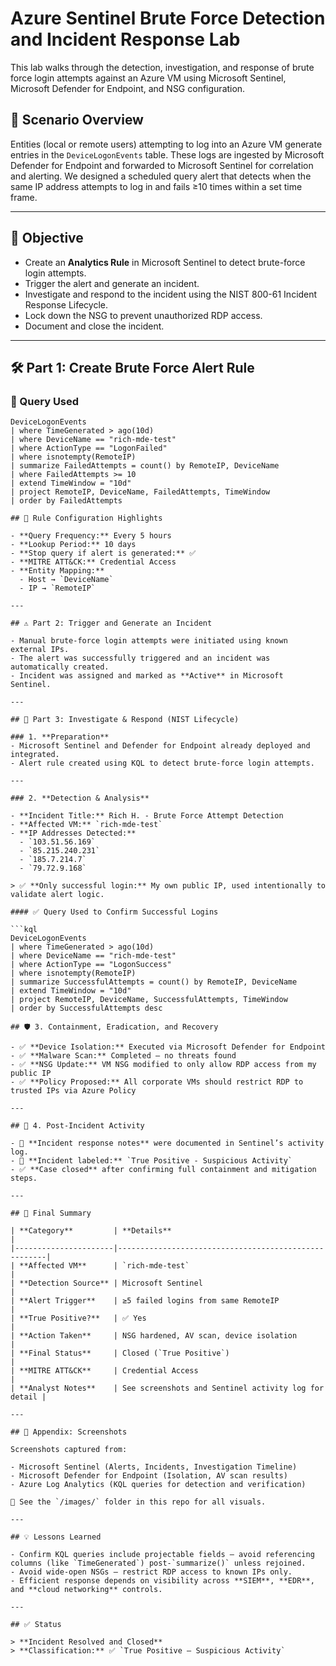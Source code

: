 # Azure Sentinel Brute Force Detection and Incident Response Lab

This lab walks through the detection, investigation, and response of brute force login attempts against an Azure VM using Microsoft Sentinel, Microsoft Defender for Endpoint, and NSG configuration.

## 🧠 Scenario Overview

Entities (local or remote users) attempting to log into an Azure VM generate entries in the `DeviceLogonEvents` table. These logs are ingested by Microsoft Defender for Endpoint and forwarded to Microsoft Sentinel for correlation and alerting. We designed a scheduled query alert that detects when the same IP address attempts to log in and fails ≥10 times within a set time frame.

---

## 📍 Objective

- Create an **Analytics Rule** in Microsoft Sentinel to detect brute-force login attempts.
- Trigger the alert and generate an incident.
- Investigate and respond to the incident using the NIST 800-61 Incident Response Lifecycle.
- Lock down the NSG to prevent unauthorized RDP access.
- Document and close the incident.

---

## 🛠️ Part 1: Create Brute Force Alert Rule

### 🔎 Query Used

```kql
DeviceLogonEvents
| where TimeGenerated > ago(10d)
| where DeviceName == "rich-mde-test"
| where ActionType == "LogonFailed"
| where isnotempty(RemoteIP)
| summarize FailedAttempts = count() by RemoteIP, DeviceName
| where FailedAttempts >= 10
| extend TimeWindow = "10d"
| project RemoteIP, DeviceName, FailedAttempts, TimeWindow
| order by FailedAttempts

## 🧠 Rule Configuration Highlights

- **Query Frequency:** Every 5 hours  
- **Lookup Period:** 10 days  
- **Stop query if alert is generated:** ✅  
- **MITRE ATT&CK:** Credential Access  
- **Entity Mapping:**
  - Host → `DeviceName`
  - IP → `RemoteIP`

---

## ⚠️ Part 2: Trigger and Generate an Incident

- Manual brute-force login attempts were initiated using known external IPs.
- The alert was successfully triggered and an incident was automatically created.
- Incident was assigned and marked as **Active** in Microsoft Sentinel.

---

## 🧪 Part 3: Investigate & Respond (NIST Lifecycle)

### 1. **Preparation**
- Microsoft Sentinel and Defender for Endpoint already deployed and integrated.
- Alert rule created using KQL to detect brute-force login attempts.

---

### 2. **Detection & Analysis**

- **Incident Title:** Rich H. - Brute Force Attempt Detection  
- **Affected VM:** `rich-mde-test`  
- **IP Addresses Detected:**
  - `103.51.56.169`
  - `85.215.240.231`
  - `185.7.214.7`
  - `79.72.9.168`

> ✅ **Only successful login:** My own public IP, used intentionally to validate alert logic.

#### ✅ Query Used to Confirm Successful Logins

```kql
DeviceLogonEvents
| where TimeGenerated > ago(10d)
| where DeviceName == "rich-mde-test"
| where ActionType == "LogonSuccess"
| where isnotempty(RemoteIP)
| summarize SuccessfulAttempts = count() by RemoteIP, DeviceName
| extend TimeWindow = "10d"
| project RemoteIP, DeviceName, SuccessfulAttempts, TimeWindow
| order by SuccessfulAttempts desc

## 🛡️ 3. Containment, Eradication, and Recovery

- ✅ **Device Isolation:** Executed via Microsoft Defender for Endpoint  
- ✅ **Malware Scan:** Completed — no threats found  
- ✅ **NSG Update:** VM NSG modified to only allow RDP access from my public IP  
- ✅ **Policy Proposed:** All corporate VMs should restrict RDP to trusted IPs via Azure Policy  

---

## 🧾 4. Post-Incident Activity

- 📝 **Incident response notes** were documented in Sentinel’s activity log.  
- 📌 **Incident labeled:** `True Positive - Suspicious Activity`  
- ✅ **Case closed** after confirming full containment and mitigation steps.

---

## 📘 Final Summary

| **Category**         | **Details**                                          |
|----------------------|------------------------------------------------------|
| **Affected VM**      | `rich-mde-test`                                      |
| **Detection Source** | Microsoft Sentinel                                   |
| **Alert Trigger**    | ≥5 failed logins from same RemoteIP                  |
| **True Positive?**   | ✅ Yes                                                |
| **Action Taken**     | NSG hardened, AV scan, device isolation              |
| **Final Status**     | Closed (`True Positive`)                             |
| **MITRE ATT&CK**     | Credential Access                                    |
| **Analyst Notes**    | See screenshots and Sentinel activity log for detail |

---

## 📸 Appendix: Screenshots

Screenshots captured from:

- Microsoft Sentinel (Alerts, Incidents, Investigation Timeline)  
- Microsoft Defender for Endpoint (Isolation, AV scan results)  
- Azure Log Analytics (KQL queries for detection and verification)

📂 See the `/images/` folder in this repo for all visuals.

---

## 💡 Lessons Learned

- Confirm KQL queries include projectable fields — avoid referencing columns (like `TimeGenerated`) post-`summarize()` unless rejoined.
- Avoid wide-open NSGs — restrict RDP access to known IPs only.
- Efficient response depends on visibility across **SIEM**, **EDR**, and **cloud networking** controls.

---

## ✅ Status

> **Incident Resolved and Closed**  
> **Classification:** ✅ `True Positive – Suspicious Activity`

